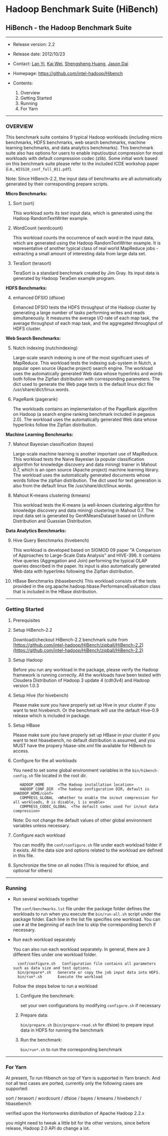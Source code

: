 # Hadoop Benchmark Suite (HiBench) #
## HiBench - the Hadoop Benchmark Suite ##

---
- Release version: 2.2
- Release date: 2012/10/23
- Contact: [Lan Yi](mailto:lan.yi@intel.com), [Kai Wei](mailto:kai.wei@intel.com), [Shengsheng Huang](mailto:shengsheng.huang@intel.com), [Jason Dai](mailto:jason.dai@intel.com) 
- Homepage: https://github.com/intel-hadoop/Hibench

- Contents:
    1. Overview
    2. Getting Started
    3. Running
    4. For Yarn

---
### OVERVIEW ###

This benchmark suite contains 9 typical Hadoop workloads (including micro benchmarks, HDFS benchmarks, web search benchmarks, machine learning benchmarks, and data analytics benchmarks). This benchmark suite also has options for users to enable input/output compression for most workloads with default compression codec (zlib). Some initial work based on this benchmark suite please refer to the included ICDE workshop paper (i.e., `WISS10_conf_full_011.pdf`).

Note: Since HiBench-2.2, the input data of benchmarks are all automatically generated by their corresponding prepare scripts.

  **Micro Benchmarks:**

1. Sort (sort)

    This workload sorts its *text* input data, which is generated using the Hadoop RandomTextWriter example.

2. WordCount (wordcount)

    This workload counts the occurrence of each word in the input data, which are generated using the Hadoop RandomTextWriter example. It is representative of another typical class of real world MapReduce jobs - extracting a small amount of interesting data from large data set.

3. TeraSort (terasort)

    TeraSort is a standard benchmark created by Jim Gray. Its input data is generated by Hadoop TeraGen example program.

  **HDFS Benchmarks:**

4. enhanced DFSIO (dfsioe)

    Enhanced DFSIO tests the HDFS throughput of the Hadoop cluster by generating a large number of tasks performing writes and reads simultaneously. It measures the average I/O rate of each map task, the average throughput of each map task, and the aggregated throughput of HDFS cluster.

  **Web Search Benchmarks:**

5. Nutch indexing (nutchindexing)

    Large-scale search indexing is one of the most significant uses of MapReduce. This workload tests the indexing sub-system in Nutch, a popular open source (Apache project) search engine. The workload uses the automatically generated Web data whose hyperlinks and words both follow the Zipfian distribution with corresponding parameters. The dict used to generate the Web page texts is the default linux dict file /usr/share/dict/linux.words.

6. PageRank (pagerank)

    The workloads contains an implementation of the PageRank algorithm on Hadoop (a search engine ranking benchmark included in pegasus 2.0). The workload uses the automatically generated Web data whose hyperlinks follow the Zipfian distribution.

  **Machine Learning Benchmarks:**

7. Mahout Bayesian classification (bayes)

    Large-scale machine learning is another important use of MapReduce. This workload tests the Naive Bayesian (a popular classification algorithm for knowledge discovery and data mining) trainer in Mahout 0.7, which is an open source (Apache project) machine learning library. The workload uses the automatically generated documents whose words follow the zipfian distribution. The dict used for text generation is also from the default linux file /usr/share/dict/linux.words.

8. Mahout K-means clustering (kmeans)
    
    This workload tests the K-means (a well-known clustering algorithm for knowledge discovery and data mining) clustering in Mahout 0.7. The input data set is generated by GenKMeansDataset based on Uniform Distribution and Guassian Distribution.

  **Data Analytics Benchmarks:**

9. Hive Query Benchmarks (hivebench)

    This workload is developed based on SIGMOD 09 paper "A Comparison of Approaches to Large-Scale Data Analysis" and HIVE-396. It contains Hive queries (Aggregation and Join) performing the typical OLAP queries described in the paper. Its input is also automatically generated Web data with hyperlinks following the Zipfian distribution.

10. HBase Benchmarks (hbasebench)
    This workload consists of the tests provided in the org.apache.hadoop.hbase.PerformanceEvaluation class that is included in the HBase distribution.
 
---
### Getting Started ###

1. Prerequisites 

  1. Setup HiBench-2.2

      Download/checkout HiBench-2.2 benchmark suite from [https://github.com/intel-hadoop/HiBench/zipball/HiBench-2.2](https://github.com/intel-hadoop/HiBench/zipball/HiBench-2.2)


  2. Setup Hadoop

      Before you run any workload in the package, please verify the Hadoop framework is running correctly. All the workloads have been tested with Cloudera Distribution of Hadoop 3 update 4 (cdh3v4) and Hadoop version 1.0.3

  3. Setup Hive (for hivebench)
    
      Please make sure you have properly set up Hive in your cluster if you want to test hivebench. Or the benchmark will use the default Hive-0.9 release which is included in package.

  4. Setup HBase

     Please make sure you have properly set up HBase in your cluster if you want to test hbasebench, no default distribution is assumed, and you MUST have the propery hbase-site.xml file available for HiBench to access.

2. Configure for the all workloads

    You need to set some global environment variables in the `bin/hibench-config.sh` file located in the root dir.

          HADOOP_HOME      <The Hadoop installation location>
          HADOOP_CONF_DIR  <The hadoop configuration DIR, default is $HADOOP_HOME/conf>
          COMPRESS_GLOBAL  <Whether to enable the in/out compression for all workloads, 0 is disable, 1 is enable>
          COMPRESS_CODEC_GLOBAL  <The default codec used for in/out data compression>

    Note: Do not change the default values of other global environment variables unless necessary.

3. Configure each workload

    You can modify the `conf/configure.sh` file under each workload folder if it exists. All the data size and options related to the workload are defined in this file. 

4. Synchronize the time on all nodes (This is required for dfsioe, and optional for others)

---
### Running ###

- Run several workloads together

  The `conf/benchmarks.lst` file under the package folder defines the workloads to run when you execute the `bin/run-all.sh` script under the package folder. Each line in the list file specifies one workload. You can use `#` at the beginning of each line to skip the corresponding bench if necessary. 

- Run each workload separately

  You can also run each workload separately. In general, there are 3 different files under one workload folder.

        conf/configure.sh	Configuration file contains all parameters such as data size and test options.
        bin/prepare*.sh   Generate or copy the job input data into HDFS.
        bin/run*.sh       Execute the workload

  Follow the steps below to run a workload

  1. Configure the benchmark: 
      
      set your own configurations by modifying `configure.sh` if necessary
  2. Prepare data: 
      
      `bin/prepare.sh` (`bin/prepare-read.sh` for dfsioe) to prepare input data in HDFS for running the benchmark
  3. Run the benchmark:
      
      `bin/run*.sh` to run the corresponding benchmark

---
### For Yarn ###

At present, To run Hibench on top of Yarn is supported in Yarn branch.
And not all test cases are ported, currently only the following cases are supported:

sort / terasort / wordcount / dfsioe / bayes / kmeans / hivebench / hbasebench

verified upon the Hortonworks distribution of Apache Hadoop 2.2.x

you might need to tweak a little bit for the other versions, since before release, Hadoop 2.0 API do change a lot.
